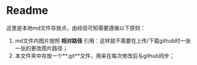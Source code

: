 # Readme

这里是本地md文件存放点，由经验可知需要遵循以下原则：

1. md文件内图片按照 **相对路径** 引用：这样就不需要在上传/下载github时一张一张的更改图片路径；
2. 本文件夹中存放一个**.git**文件，用来在每次修改后与github同步；

